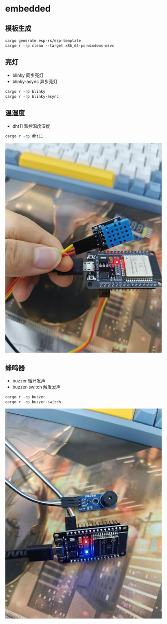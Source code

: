 # embedded

## 模板生成

```shell
cargo generate esp-rs/esp-template
cargo r -rp clean --target x86_64-pc-windows-msvc
```

## 亮灯

- blinky 同步亮灯
- blinky-async 异步亮灯

```shell
cargo r -rp blinky
cargo r -rp blinky-async
```

## 温湿度

- dht11 监控温度湿度

```shell
cargo r -rp dht11
```

![接线图](/dht11/接线图.jpg)

## 蜂鸣器

- buzzer 循环发声
- buzzer-switch 触发发声

```shell
cargo r -rp buzzer
cargo r -rp buzzer-switch
```

![接线图](/buzzer/接线图.jpg)